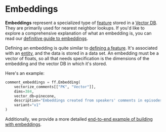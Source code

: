 # Embeddings

**Embeddings** represent a specialized type of [feature](feature.md) stored in a [Vector DB](../providers/vector-db.md). They are primarily used for nearest neighbor lookups. If you'd like to explore a comprehensive explanation of what an embedding is, you can read our [definitive guide to embeddings](https://www.featureform.com/post/the-definitive-guide-to-embeddings).

Defining an embedding is quite similar to [defining a feature](feature.md). It's associated with an [entity](entity.md), and the data is stored in a data set. An embedding must be a vector of floats, so all that needs specification is the dimensions of the embedding and the vector DB in which it's stored.

Here's an example:
```python
comment_embeddings = ff.Embedding(
    vectorize_comments[["PK", "Vector"]],
    dims=384,
    vector_db=pinecone,
    description="Embeddings created from speakers' comments in episodes",
    variant="v1"
)
```

Additionally, we provide a more detailed [end-to-end example of building with embeddings](../embeddings/building-a-chatbot-with-openai-and-a-vector-database.md).
